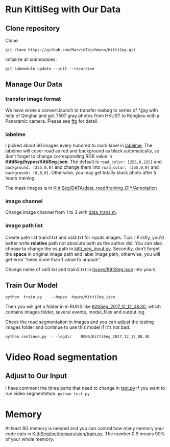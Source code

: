 
# Run KittiSeg with Our Data
## Clone repository
Clone:

`git clone https://github.com/MarvinTeichmann/KittiSeg.git`

Initialize all submodules:

 `git submodule update --init --recursive`
## Manage Our Data
### transfer image format
We have wrote a convert.launch to transfer rosbag  to series of *.jpg with help of Qinghai and got 7507 gray photos from HKUST to Kengkou with a Panoramic camera. Please see [ftp](ftp://ftp.ram-lab.com/write/zhanghui/) for detail.
### labelme
I picked about 60 images every hundred to mark label in [labelme](http://labelme.csail.mit.edu/Release3.0/). The labelme will cover road as red and background as black automatically, so don’t forget to change corresponding RGB value in **KittiSeg/hypes/KittiSeg.json**. The default is `road_color: [255,0,255]` and `background: [255,0,0]` and change them into `road_color: [255,0,0]` and `background: [0,0,0]`. Otherwise, you may get totally black photo after 5 hours training. 

The mask images is in [KittiSeg/DATA/data_road/training_DIY/Annotation](http://ee4e068.ee.ust.hk:8001/tree/usr/app/KittiSeg/DATA/data_road/training_DIY/Annotation)
### image channel
Change image channel from 1 to 3 with [data_trans.m](http://ee4e068.ee.ust.hk:8001/view/usr/app/KittiSeg/data_trans.m). 
### image path list 
Create path list train3.txt and val3.txt for inputs images.
Tips：Firstly, you'd better write **relative** path not absolute path as the author did. You can also choose to change the os.path in [kitti\_seg\_inout.py](http://ee4e068.ee.ust.hk:8001/edit/usr/app/KittiSeg/inputs/kitti_seg_input.py). Secondly, don’t forget the **space** in original image path and label image path, otherwise, you will get error “need more than 1 value to unpack”.

Change name of val3.txt and train3.txt in [hypes/KittiSeg.json](http://ee4e068.ee.ust.hk:8001/edit/usr/app/KittiSeg/hypes/KittiSeg.json) into yours.
## Train Our Model

`python  train.py    --hypes  hypes/KittiSeg.json`

Then you will get a folder in in RUNS like [KittiSeg\_2017\_12\_12\_08.30](http://ee4e068.ee.ust.hk:8001/tree/usr/app/KittiSeg/RUNS/KittiSeg_2017_12_12_08.30), which contains images folder, several events, model_files and output.log. 

Check the road segmentation in images and you can adjust the testing images folder and  continue to use this model if it's not bad.

`python continue.py  - -logdir    RUNS/KittiSeg_2017_12_12_08.30`

# Video Road segmentation
## Adjust to Our Input
I have comment the three parts that need to change in
[test.py](http://ee4e068.ee.ust.hk:8001/edit/usr/app/KittiSeg/test.py) if you want to run video segmentation. 
`python test.py`

# Memory
At least 8G memory is needed and you can control how many memory your code eats in [KittiSeg/incl/tensorvision/train.py](http://ee4e068.ee.ust.hk:8001/edit/usr/app/KittiSeg/incl/tensorvision/train.py). The number 0.9 means 90% of your whole memory.


